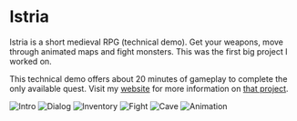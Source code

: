 # Istria

Istria is a short medieval RPG (technical demo).
Get your weapons, move through animated maps and fight monsters.
This was the first big project I worked on.

This technical demo offers about 20 minutes of gameplay to complete the only available quest.
Visit my [website](http://lluchez.com) for more information on [that project](http://lluchez.com/#/istria).

![Intro](http://lluchez.com/assets/images/progs/screens/istria_intro.png)
![Dialog](http://lluchez.com/assets/images/progs/screens/istria_dialog.png)
![Inventory](http://lluchez.com/assets/images/progs/screens/istria_inventory.png)
![Fight](http://lluchez.com/assets/images/progs/screens/istria_fight.png)
![Cave](http://lluchez.com/assets/images/progs/screens/istria_cave.png)
![Animation](http://lluchez.com/assets/images/progs/screens/istria_anim.gif)
